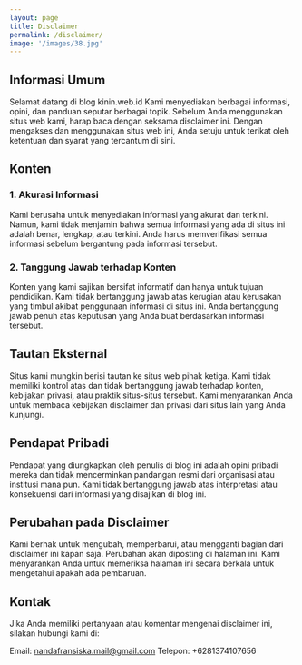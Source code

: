 ```yaml
---
layout: page
title: Disclaimer
permalink: /disclaimer/
image: '/images/38.jpg'
---
```

## Informasi Umum
Selamat datang di blog kinin.web.id Kami menyediakan berbagai informasi, opini, dan panduan seputar berbagai topik. Sebelum Anda menggunakan situs web kami, harap baca dengan seksama disclaimer ini. Dengan mengakses dan menggunakan situs web ini, Anda setuju untuk terikat oleh ketentuan dan syarat yang tercantum di sini.

## Konten
### 1. Akurasi Informasi
Kami berusaha untuk menyediakan informasi yang akurat dan terkini. Namun, kami tidak menjamin bahwa semua informasi yang ada di situs ini adalah benar, lengkap, atau terkini. Anda harus memverifikasi semua informasi sebelum bergantung pada informasi tersebut.

### 2. Tanggung Jawab terhadap Konten
Konten yang kami sajikan bersifat informatif dan hanya untuk tujuan pendidikan. Kami tidak bertanggung jawab atas kerugian atau kerusakan yang timbul akibat penggunaan informasi di situs ini. Anda bertanggung jawab penuh atas keputusan yang Anda buat berdasarkan informasi tersebut.

## Tautan Eksternal
Situs kami mungkin berisi tautan ke situs web pihak ketiga. Kami tidak memiliki kontrol atas dan tidak bertanggung jawab terhadap konten, kebijakan privasi, atau praktik situs-situs tersebut. Kami menyarankan Anda untuk membaca kebijakan disclaimer dan privasi dari situs lain yang Anda kunjungi.

## Pendapat Pribadi
Pendapat yang diungkapkan oleh penulis di blog ini adalah opini pribadi mereka dan tidak mencerminkan pandangan resmi dari organisasi atau institusi mana pun. Kami tidak bertanggung jawab atas interpretasi atau konsekuensi dari informasi yang disajikan di blog ini.

## Perubahan pada Disclaimer
Kami berhak untuk mengubah, memperbarui, atau mengganti bagian dari disclaimer ini kapan saja. Perubahan akan diposting di halaman ini. Kami menyarankan Anda untuk memeriksa halaman ini secara berkala untuk mengetahui apakah ada pembaruan.

## Kontak
Jika Anda memiliki pertanyaan atau komentar mengenai disclaimer ini, silakan hubungi kami di:

Email: nandafransiska.mail@gmail.com
Telepon: +6281374107656